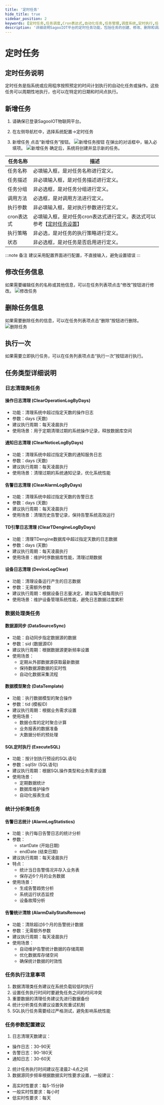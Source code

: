 ```yaml
---
title: '定时任务'
hide_title: true
sidebar_position: 2
keywords: [定时任务,任务调度,Cron表达式,自动化任务,任务管理,调度系统,定时执行,任务配置,系统任务,周期任务]
description: '详细说明SagooIOT平台的定时任务功能，包括任务的创建、修改、删除和调度配置等任务管理指南。'
---
```

# 定时任务

## 定时任务说明

定时任务是指系统或应用程序按照预定的时间计划执行的自动化任务或操作。这些任务可以周期性地执行，也可以在特定的日期和时间点执行。


## 新增任务

1. 请确保已登录SagooIOT物联网平台。

2. 在左侧导航栏中，选择系统配置->定时任务

3. 新增任务
点击“新增任务”按钮。
  ![新增任务按钮](./img/timed-tasks/add-task-button.png)
在弹出的对话框中，输入必填项。
  ![新增任务](./img/timed-tasks/add-task.png)
确定后，系统将创建并显示新的任务。

| 任务名称   | 描述                                        |
|--------|-------------------------------------------|
| 任务名称   | 必填输入框，是对任务名称进行定义。                         |
| 任务描述   | 非必填输入框，是对任务描述进行定义。                        |
| 任务分组   | 非必选框，是对任务分组进行定义。                          |
| 调用方法   | 必选框，是对调用方法进行定义。                           |
| 执行参数   | 非必填输入框，是对执行参数进行定义。                        |
| cron表达式 | 必填输入框，是对任务cron表达式进行定义。表达式可以参考【[定时任务设置](/docs/other/cron)】 |
| 执行策略   | 非必选，是对任务的执行策略进行定义。                        |
| 状态     | 非必选框，是对任务是否启用进行定义。                        |

:::note 备注
建议采用配置界面进行配置，不直接输入，避免设置错误
:::

## 修改任务信息

如果需要编辑任务的名称或其他信息，可以在任务列表项点击“修改”按钮进行修改。
  ![修改任务](./img/timed-tasks/modify-task.png)

## 删除任务信息

如果需要删除任务的信息，可以在任务列表项点击“删除”按钮进行删除。
  ![删除任务](./img/timed-tasks/delete-task.png)

## 执行一次

如果需要立即执行任务，可以在任务列表项点击“执行一次”按钮进行执行。


## 任务类型详细说明

### 日志清理类任务

#### 操作日志清理 (ClearOperationLogByDays)

- 功能：清理系统中超过指定天数的操作日志
- 参数：days (天数)
- 建议执行周期：每天凌晨执行
- 使用场景：用于定期清理过期的系统操作记录，释放数据库空间

#### 通知日志清理 (ClearNoticeLogByDays)

- 功能：清理系统中超过指定天数的通知服务日志
- 参数：days (天数)
- 建议执行周期：每天凌晨执行
- 使用场景：清理过期的系统通知记录，优化系统性能

#### 告警日志清理 (ClearAlarmLogByDays)

- 功能：清理系统中超过指定天数的告警日志
- 参数：days (天数)
- 建议执行周期：每天凌晨执行
- 使用场景：清理历史告警记录，保持告警系统高效运行

#### TD引擎日志清理 (ClearTDengineLogByDays)

- 功能：清理TDengine数据库中超过指定天数的日志数据
- 参数：days (天数)
- 建议执行周期：每天凌晨执行
- 使用场景：维护时序数据库性能，清理过期数据

#### 设备日志清理 (DeviceLogClear)

- 功能：清理设备运行产生的日志数据
- 参数：无需额外参数
- 建议执行周期：根据设备日志量决定，建议每天或每周执行
- 使用场景：维护设备管理系统性能，避免日志数据过度累积

### 数据处理类任务

#### 数据源同步 (DataSourceSync)

- 功能：自动同步指定数据源的数据
- 参数：sid (数据源ID)
- 建议执行周期：根据数据源更新频率设置
- 使用场景：
  - 定期从外部数据源获取最新数据
  - 保持数据源数据的实时性
  - 自动化数据采集流程

#### 数据模型聚合 (DataTemplate)

- 功能：执行数据模型的聚合操作
- 参数：tid (模板ID)
- 建议执行周期：根据业务需求设置
- 使用场景：
  - 数据仓库的定时聚合计算
  - 业务报表的数据准备
  - 大数据分析的预处理

#### SQL定时执行 (ExecuteSQL)

- 功能：按计划执行预设的SQL语句
- 参数：sqlStr (SQL语句)
- 建议执行周期：根据SQL操作类型和业务需求设置
- 使用场景：
  - 定期数据统计
  - 数据库维护操作
  - 自动化报表生成

### 统计分析类任务

#### 告警日志统计 (AlarmLogStatistics)

- 功能：执行每日告警日志的统计分析
- 参数：
  - startDate (开始日期)
  - endDate (结束日期)
- 建议执行周期：每天凌晨执行
- 特点：
  - 统计当日告警情况并存入业务表
  - 保存近6个月的业务数据
- 使用场景：
  - 生成告警趋势分析
  - 系统运行状态监控
  - 设备故障分析

#### 告警统计清除 (AlarmDailyStatsRemove)

- 功能：清除超过6个月的告警统计数据
- 参数：无需额外参数
- 建议执行周期：每天凌晨执行
- 使用场景：
  - 自动维护告警统计数据的存储周期
  - 优化数据库存储空间
  - 确保统计数据的时效性

### 任务执行注意事项

1. 数据清理类任务建议在系统负载较低时执行
2. 设置任务执行时间时要避免任务之间的时间冲突
3. 重要数据的清理任务建议先进行数据备份
4. 统计分析类任务建议设置失败重试机制
5. SQL执行任务需要经过严格测试，避免影响系统性能

### 任务参数配置建议

1. 日志清理天数建议：
  - 操作日志：30-90天
  - 告警日志：90-180天
  - 通知日志：30-60天
2. 统计任务执行时间建议在凌晨2-4点之间
3. 数据源同步频率根据数据实时性要求设置，一般建议：
  - 高实时性要求：每5-15分钟
  - 一般实时性要求：每小时
  - 低实时性要求：每天
